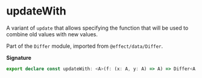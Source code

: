 # updateWith

A variant of `update` that allows specifying the function that will be used
to combine old values with new values.

Part of the `Differ` module, imported from `@effect/data/Differ`.

**Signature**

```ts
export declare const updateWith: <A>(f: (x: A, y: A) => A) => Differ<A, (a: A) => A>
```
